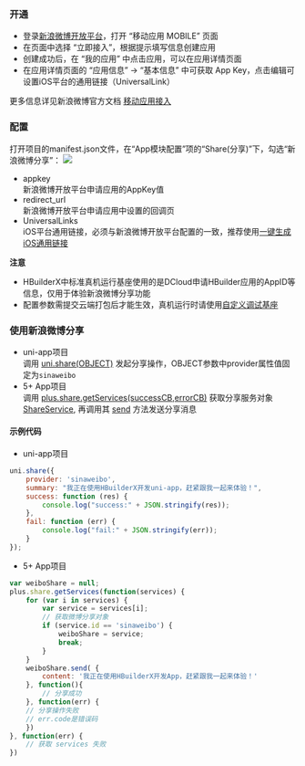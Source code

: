### 开通  
- 登录[新浪微博开放平台](http://open.weibo.com/)，打开 “移动应用 MOBILE” 页面  
- 在页面中选择 “立即接入”，根据提示填写信息创建应用  
- 创建成功后，在 “我的应用” 中点击应用，可以在应用详情页面   
- 在应用详情页面的 “应用信息” -> “基本信息” 中可获取 App Key，点击编辑可设置iOS平台的通用链接（UniversalLink）  

更多信息详见新浪微博官方文档 [移动应用接入](https://open.weibo.com/wiki/Connect/login)



### 配置  
打开项目的manifest.json文件，在“App模块配置”项的“Share(分享)”下，勾选“新浪微博分享”：
![](https://native-res.dcloud.net.cn/images/uniapp/share/sina-manifest.png)

- appkey  
新浪微博开放平台申请应用的AppKey值  
- redirect_url  
新浪微博开放平台申请应用中设置的回调页  
- UniversalLinks  
iOS平台通用链接，必须与新浪微博开放平台配置的一致，推荐使用[一键生成iOS通用链接](https://uniapp.dcloud.io/api/plugins/universal-links.html)  


**注意**
- HBuilderX中标准真机运行基座使用的是DCloud申请HBuilder应用的AppID等信息，仅用于体验新浪微博分享功能
- 配置参数需提交云端打包后才能生效，真机运行时请使用[自定义调试基座](https://ask.dcloud.net.cn/article/35115)


### 使用新浪微博分享  

- uni-app项目  
调用 [uni.share(OBJECT)](api/plugins/share#share) 发起分享操作，OBJECT参数中provider属性值固定为`sinaweibo`
- 5+ App项目  
调用 [plus.share.getServices(successCB,errorCB)](https://www.html5plus.org/doc/zh_cn/share.html#plus.share.getServices) 获取分享服务对象 [ShareService](https://www.html5plus.org/doc/zh_cn/share.html#plus.share.ShareService), 再调用其 [send](https://www.html5plus.org/doc/zh_cn/share.html#plus.share.ShareService.send) 方法发送分享消息  


#### 示例代码  
- uni-app项目  
``` js  
uni.share({
    provider: 'sinaweibo',
	summary: "我正在使用HBuilderX开发uni-app，赶紧跟我一起来体验！",
	success: function (res) {
		console.log("success:" + JSON.stringify(res));
	},
	fail: function (err) {
		console.log("fail:" + JSON.stringify(err));
	}
});
```  

- 5+ App项目  
``` js  
var weiboShare = null;
plus.share.getServices(function(services) {
	for (var i in services) {
		var service = services[i];
		// 获取微博分享对象 
		if (service.id == 'sinaweibo') {
			weiboShare = service;
			break;
		}
	}
	weiboShare.send( {
		content: '我正在使用HBuilderX开发App，赶紧跟我一起来体验！'
	}, function(){
		// 分享成功 
	}, function(err) {
    // 分享操作失败  
    // err.code是错误码
	})
}, function(err) {
	// 获取 services 失败
})
```

